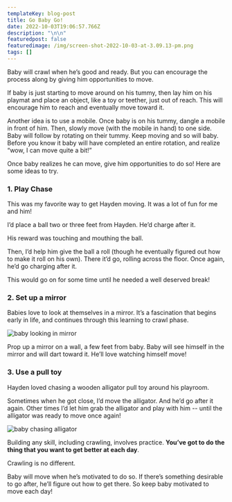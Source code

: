```yaml
---
templateKey: blog-post
title: Go Baby Go!
date: 2022-10-03T19:06:57.766Z
description: "\n\n"
featuredpost: false
featuredimage: /img/screen-shot-2022-10-03-at-3.09.13-pm.png
tags: []
---
```

Baby will crawl when he’s good and ready. But you can encourage the process along by giving him opportunities to move.

If baby is just starting to move around on his tummy, then lay him on his playmat and place an object, like a toy or teether, just out of reach. This will encourage him to reach and eventually move toward it. 

Another idea is to use a mobile. Once baby is on his tummy, dangle a mobile in front of him. Then, slowly move (with the mobile in hand) to one side. Baby will follow by rotating on their tummy. Keep moving and so will baby. Before you know it baby will have completed an entire rotation, and realize “wow, I can move quite a bit!”

Once baby realizes he can move, give him opportunities to do so! Here are some ideas to try.

### **1﻿. Play Chase**

This was my favorite way to get Hayden moving. It was a lot of fun for me and him! 

I’d place a ball two or three feet from Hayden. He’d charge after it. 

His reward was touching and mouthing the ball.

Then, I’d help him give the ball a roll (though he eventually figured out how to make it roll on his own). There it’d go, rolling across the floor. Once again, he’d go charging after it. 

This would go on for some time until he needed a well deserved break!

### **2. Set up a mirror**

Babies love to look at themselves in a mirror. It’s a fascination that begins early in life, and continues through this learning to crawl phase. 

![baby looking in mirror](/img/img_9272.jpeg)

Prop up a mirror on a wall, a few feet from baby. Baby will see himself in the mirror and will dart toward it. He’ll love watching himself move!

### **3. Use a pull toy**

Hayden loved chasing a wooden alligator pull toy around his playroom.

Sometimes when he got close, I’d move the alligator. And he’d go after it again. Other times I’d let him grab the alligator and play with him -- until the alligator was ready to move once again!

![baby chasing alligator](/img/img_7274.jpeg)

Building any skill, including crawling, involves practice. **You’ve got to do the thing that you want to get better at each day**. 

Crawling is no different. 

Baby will move when he’s motivated to do so. If there’s something desirable to go after, he’ll figure out how to get there. So keep baby motivated to move each day!